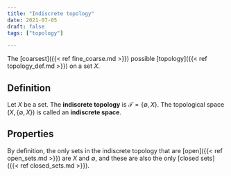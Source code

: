 ```yaml
---
title: "Indiscrete topology"
date: 2021-07-05
draft: false
tags: ["topology"]

---
```


The [coarsest]({{< ref fine_coarse.md >}}) possible [topology]({{< ref topology_def.md >}}) on a set $X$. 

## Definition
Let $X$ be a set. The **indiscrete topology** is $\mathcal{T} = \{\emptyset, X\}$. The topological space $(X, \{\emptyset, X\})$ is called an **indiscrete space**.

## Properties
By definition, the only sets in the indiscrete topology that are [open]({{< ref open_sets.md >}}) are $X$ and $\emptyset$, and these are also the only [closed sets]({{< ref closed_sets.md >}}).
